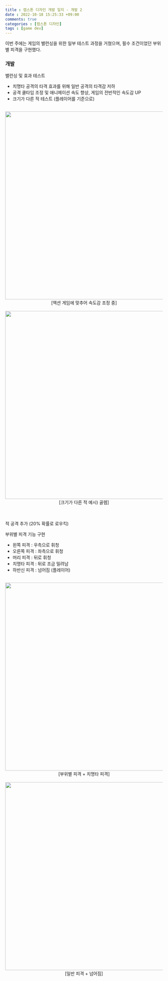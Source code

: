 ```yaml
---
title : 캡스톤 디자인 개발 일지 - 개발 2
date : 2022-10-18 15:25:33 +09:00
comments: true
categories : [캡스톤 디자인]
tags : [game dev]
---
```


이번 주에는 게임의 밸런싱을 위한 일부 테스트 과정을 거쳤으며, 필수 조건이었던 부위별 피격을 구현했다. 


### 개발
밸런싱 및 효과 테스트  
 - 치명타 공격의 타격 효과를 위해 일반 공격의 타격감 저하  
 - 공격 쿨타임 조정 및 애니메이션 속도 향상, 게임의 전반적인 속도감 UP  
 - 크기가 다른 적 테스트 (플레이어를 기준으로)  
<br/>

<center><img src="/assets/img/posts/capstone design/개발5.gif" width="600"/></center>
<center>[액션 게임에 맞추어 속도감 조정 중]</center>  
<br/>
<center><img src="/assets/img/posts/capstone design/개발6.gif" width="600"/></center>
<center>[크기가 다른 적 예시) 골렘]</center>  


<br/>
<br/>

적 공격 추가 (20% 확률로 로우킥)  

부위별 피격 기능 구현  
 - 왼쪽 피격 : 우측으로 휘청   
 - 오른쪽 피격 : 좌측으로 휘청  
 - 머리 피격 : 뒤로 휘청  
 - 치명타 피격 : 뒤로 조금 밀려남  
 - 하반신 피격 : 넘어짐 (플레이어)  
<br/>

<center><img src="/assets/img/posts/capstone design/개발7.gif" width="600"/></center>
<center>[부위별 피격 + 치명타 피격]</center>  
<br/>
<center><img src="/assets/img/posts/capstone design/개발8.gif" width="600"/></center>
<center>[일반 피격 + 넘어짐]</center> 



 


